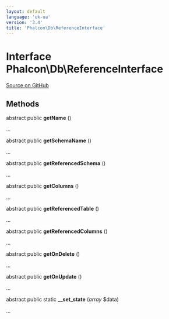 ```yaml
---
layout: default
language: 'uk-ua'
version: '3.4'
title: 'Phalcon\Db\ReferenceInterface'
---
```


# Interface **Phalcon\Db\ReferenceInterface**

<a href="https://github.com/phalcon/cphalcon/tree/v3.4.0/phalcon/db/referenceinterface.zep" class="btn btn-default btn-sm">Source on GitHub</a>

## Methods

abstract public **getName** ()

...

abstract public **getSchemaName** ()

...

abstract public **getReferencedSchema** ()

...

abstract public **getColumns** ()

...

abstract public **getReferencedTable** ()

...

abstract public **getReferencedColumns** ()

...

abstract public **getOnDelete** ()

...

abstract public **getOnUpdate** ()

...

abstract public static **__set_state** (*array* $data)

...